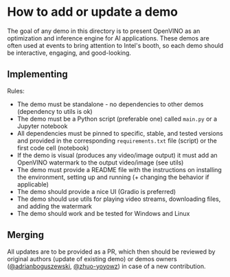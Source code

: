 # How to add or update a demo

The goal of any demo in this directory is to present OpenVINO as an optimization and inference engine for AI applications. These demos are often used at events to bring attention to Intel's booth, so each demo should be interactive, engaging, and good-looking. 

## Implementing

Rules:
- The demo must be standalone - no dependencies to other demos (dependency to utils is ok)
- The demo must be a Python script (preferable one) called `main.py` or a Jupyter notebook
- All dependencies must be pinned to specific, stable, and tested versions and provided in the corresponding `requirements.txt` file (script) or the first code cell (notebook) 
- If the demo is visual (produces any video/image output) it must add an OpenVINO watermark to the output video/image (see utils)
- The demo must provide a README file with the instructions on installing the environment, setting up and running (+ changing the behavior if applicable)
- The demo should provide a nice UI (Gradio is preferred)
- The demo should use utils for playing video streams, downloading files, and adding the watermark
- The demo should work and be tested for Windows and Linux

## Merging

All updates are to be provided as a PR, which then should be reviewed by original authors (update of existing demo) or demos owners ([@adrianboguszewski](https://github.com/adrianboguszewski), [@zhuo-yoyowz](https://github.com/zhuo-yoyowz)) in case of a new contribution.
